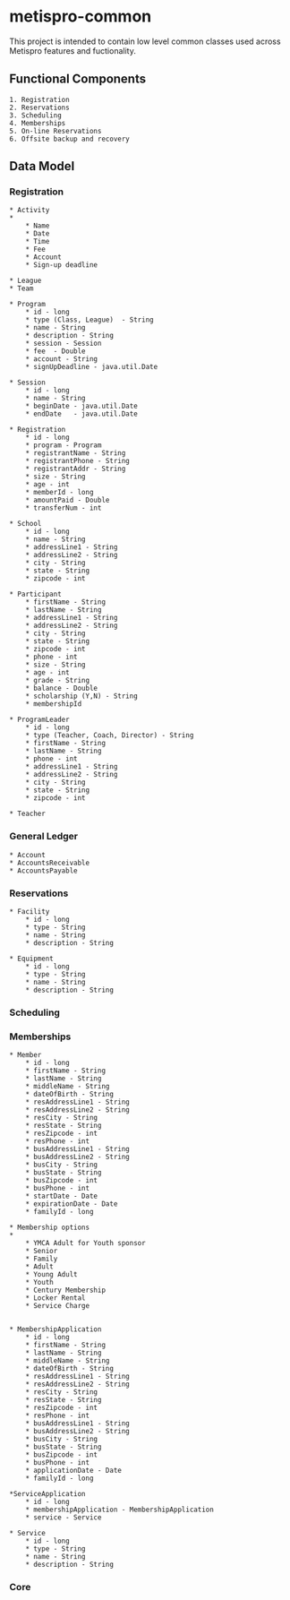 metispro-common
===============

<p>

This project is intended to contain low level common classes used across Metispro features and fuctionality.

</p>

<p>

## Functional Components

	1. Registration
	2. Reservations
	3. Scheduling
	4. Memberships
	5. On-line Reservations
	6. Offsite backup and recovery


## Data Model

### Registration
	
	* Activity
	* 
		* Name
		* Date
		* Time
		* Fee
		* Account
		* Sign-up deadline

	* League
	* Team

	* Program
		* id - long
		* type (Class, League)  - String
		* name - String
		* description - String
		* session - Session
		* fee  - Double
		* account - String
		* signUpDeadline - java.util.Date
		
	* Session
		* id - long
		* name - String
		* beginDate - java.util.Date
		* endDate   - java.util.Date
		
	* Registration
		* id - long
		* program - Program
		* registrantName - String
		* registrantPhone - String
		* registrantAddr - String
		* size - String
		* age - int
		* memberId - long
		* amountPaid - Double
		* transferNum - int
		
	* School
		* id - long
		* name - String
		* addressLine1 - String
		* addressLine2 - String
		* city - String
		* state - String
		* zipcode - int
		
	* Participant
		* firstName - String
		* lastName - String
		* addressLine1 - String
		* addressLine2 - String
		* city - String
		* state - String
		* zipcode - int
		* phone - int
		* size - String
		* age - int
		* grade - String
		* balance - Double
		* scholarship (Y,N) - String
		* membershipId
		
	* ProgramLeader
		* id - long
		* type (Teacher, Coach, Director) - String
		* firstName - String
		* lastName - String
		* phone - int
		* addressLine1 - String
		* addressLine2 - String
		* city - String
		* state - String
		* zipcode - int

	* Teacher

### General Ledger
	* Account
	* AccountsReceivable
	* AccountsPayable

### Reservations
	* Facility
		* id - long
		* type - String
		* name - String
		* description - String
		
	* Equipment
		* id - long
		* type - String
		* name - String
		* description - String
		
### Scheduling


### Memberships
	* Member
		* id - long
		* firstName - String
		* lastName - String
		* middleName - String
		* dateOfBirth - String
		* resAddressLine1 - String
		* resAddressLine2 - String
		* resCity - String
		* resState - String
		* resZipcode - int
		* resPhone - int
		* busAddressLine1 - String
		* busAddressLine2 - String
		* busCity - String
		* busState - String
		* busZipcode - int
		* busPhone - int
		* startDate - Date
		* expirationDate - Date
		* familyId - long
		
	* Membership options
	*
		* YMCA Adult for Youth sponsor
		* Senior
		* Family
		* Adult
		* Young Adult
		* Youth
		* Century Membership
		* Locker Rental
		* Service Charge
		

	* MembershipApplication
		* id - long
		* firstName - String
		* lastName - String
		* middleName - String
		* dateOfBirth - String
		* resAddressLine1 - String
		* resAddressLine2 - String
		* resCity - String
		* resState - String
		* resZipcode - int
		* resPhone - int
		* busAddressLine1 - String
		* busAddressLine2 - String
		* busCity - String
		* busState - String
		* busZipcode - int
		* busPhone - int
		* applicationDate - Date
		* familyId - long
		
	*ServiceApplication
		* id - long
		* membershipApplication - MembershipApplication
		* service - Service
		
	* Service
		* id - long
		* type - String
		* name - String
		* description - String

### Core

